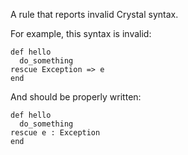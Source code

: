 A rule that reports invalid Crystal syntax.

For example, this syntax is invalid:

```
def hello
  do_something
rescue Exception => e
end
```

And should be properly written:

```
def hello
  do_something
rescue e : Exception
end
```
